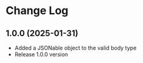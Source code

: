 # Change Log

## 1.0.0 (2025-01-31)

- Added a JSONable object to the valid body type
- Release 1.0.0 version
